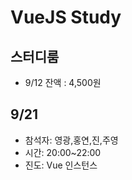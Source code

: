 # VueJS Study

## 스터디룸
- 9/12 잔액 : 4,500원

## 9/21
- 참석자: 영광,홍연,진,주영
- 시간: 20:00~22:00
- 진도: Vue 인스턴스

